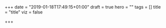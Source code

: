 +++
date = "2019-01-18T17:49:15+01:00"
draft = true
hero = ""
tags = []
title = "title"
viz = false

+++

